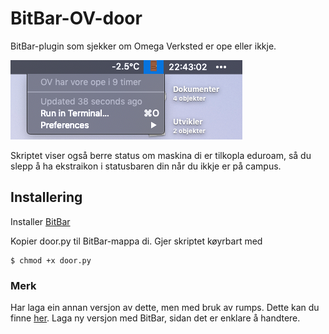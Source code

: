 # BitBar-OV-door
BitBar-plugin som sjekker om Omega Verksted er ope eller ikkje. 

![OV-Door BitBar](/images/screenshot.png)

Skriptet viser også berre status om maskina di er tilkopla eduroam, så du slepp å ha ekstraikon i statusbaren din når du ikkje er på campus.

## Installering
Installer [BitBar](https://getbitbar.com/)

Kopier door.py til BitBar-mappa di. 
Gjer skriptet køyrbart med
```
$ chmod +x door.py
```

### Merk
Har laga ein annan versjon av dette, men med bruk av rumps. Dette kan du finne [her](https://github.com/petrepa/OV-Mac-OS-Statusbar).
Laga ny versjon med BitBar, sidan det er enklare å handtere.
